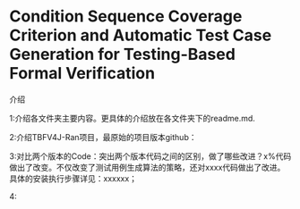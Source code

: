 # Condition Sequence Coverage Criterion and Automatic Test Case Generation for Testing-Based Formal Verification

介绍


1:介绍各文件夹主要内容。更具体的介绍放在各文件夹下的readme.md.

2:介绍TBFV4J-Ran项目，最原始的项目版本github：

3:对比两个版本的Code：突出两个版本代码之间的区别，做了哪些改进？x%代码做出了改变。不仅改变了测试用例生成算法的策略，还对xxxx代码做出了改进。具体的安装执行步骤详见：xxxxxx；

4:





